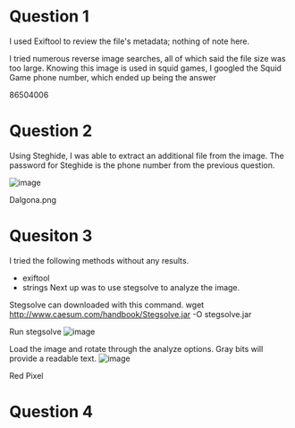 # Question 1
I used Exiftool to review the file's metadata; nothing of note here. 

I tried numerous reverse image searches, all of which said the file size was too large. Knowing this image is used in squid games, I googled the Squid Game phone number, which ended up being the answer

86504006

# Question 2
Using Steghide, I was able to extract an additional file from the image. The password for Steghide is the phone number from the previous question. 

![image](https://github.com/Shawn-Nichol/BlueTeam/assets/30714313/a335826b-a828-4d7f-bd20-d1e8a2389a75)


Dalgona.png

# Quesiton 3
I tried the following methods without any results. 
- exiftool
- strings
Next up was to use stegsolve to analyze the image. 

Stegsolve can downloaded with this command. 
wget http://www.caesum.com/handbook/Stegsolve.jar -O stegsolve.jar

Run stegsolve
![image](https://github.com/Shawn-Nichol/BlueTeam/assets/30714313/ed03b47f-aaa3-4938-87d6-0b2bbcf741db)

Load the image and rotate through the analyze options. Gray bits will provide a readable text. 
![image](https://github.com/Shawn-Nichol/BlueTeam/assets/30714313/ddb89b82-3e07-4ed4-b351-e0afa4aca0d3)


Red Pixel

# Question 4

